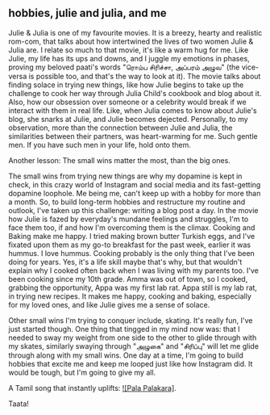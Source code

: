 ## hobbies, julie and julia, and me

Julie & Julia is one of my favourite movies. It is a breezy, hearty and realistic rom-com, that talks about how intertwined the lives of two women Julie & Julia are. 
I relate so much to that movie, it's like a warm hug for me. Like Julie, my life has its ups and downs, and I juggle my emotions in phases, proving my beloved paati's  words
"ரொம்ப சிரிச்சா, அப்பரம் அழுவ" (the vice-versa is possible too, and that's the way to look at it). The movie talks about finding solace in trying new things, 
like how Julie begins to take up the challenge to cook her way through Julia Child's cookbook and blog about it. Also, how our obsession over someone or a celebrity would break if we interact with them in real life.
Like, when Julia comes to know about Julie's blog, she snarks at Julie, and Julie becomes dejected. Personally, to my observation, more than the connection between Julie and Julia, the similarities between their partners, was heart-warming for me. 
Such gentle men. If you have such men in your life, hold onto them.

Another lesson: The small wins matter the most, than the big ones. 

The small wins from trying new things are why my dopamine is kept in check, in this crazy world of Instagram and social media and its fast-getting dopamine loophole.
Me being me, can't keep up with a hobby for more than a month. So, to build long-term hobbies and restructure my routine and outlook, I've taken up this challenge: writing a blog post a day.
In the movie how Julie is fazed by everyday's mundane feelings and struggles, I'm to face them too, if and how I'm overcoming them is the climax.
Cooking and Baking make me happy. I tried making brown butter Turkish eggs, and I've fixated upon them as my go-to breakfast for the past week, earlier it was hummus. I love hummus.
Cooking probably is the only thing that I've been doing for years. Yes, it's a life skill maybe that's why, but that wouldn't explain why I cooked often back when I was living with my parents too. I've been cooking since my 10th grade.
Amma was out of town, so I cooked, grabbing the opportunity, Appa was my first lab rat. Appa still is my lab rat, in trying new recipes. It makes me happy, cooking and baking, especially for my loved ones, and like Julie gives me a sense of solace.

Other small wins I'm trying to conquer include, skating. It's really fun, I've just started though. One thing that tingged in my mind now was: that I needed to sway my weight from one side to the other to glide through with my skates, similarly swaying
through "அழுகை" and "சிரிப்பு" will let me glide through along with my small wins. One day at a time, I'm going to build hobbies that excite me and keep me looped just like how Instagram did. 
It would be tough, but I'm going to give my all.

A Tamil song that instantly uplifts: [![Pala Palakara]](https://www.youtube.com/watch?v=gSp-4Nrzkbw). 

Taata! 
